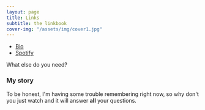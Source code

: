 ```yaml
---
layout: page
title: Links
subtitle: the linkbook
cover-img: "/assets/img/cover1.jpg"
---
```

 
- [Bio](https://linkr.bio/tdfm)
- [Spotify](https://open.spotify.com/playlist/6S1PFxAnGnnZs2fqehUR8e?si=A6M10DDjRHKjNFBAbLEw8Q)


What else do you need?

### My story

To be honest, I'm having some trouble remembering right now, so why don't you just watch  and it will answer **all** your questions.
